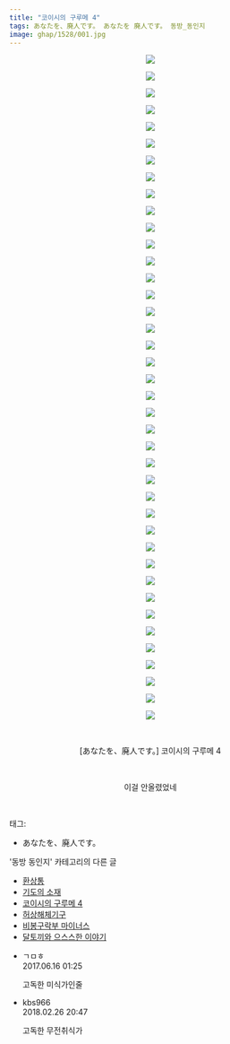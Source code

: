 ```yaml
---
title: "코이시의 구루메 4"
tags: あなたを、廃人です。 あなたを 廃人です。 동방_동인지
image: ghap/1528/001.jpg
---
```

<div class="article">
<p style="text-align: center; clear: none; float: none;"><img src="{{ site.nasurl }}/ghap/1528/001.jpg"/></p>
<p style="text-align: center; clear: none; float: none;"><img src="{{ site.nasurl }}/ghap/1528/002.jpg"/></p>
<p style="text-align: center; clear: none; float: none;"><img src="{{ site.nasurl }}/ghap/1528/003.jpg"/></p>
<p style="text-align: center; clear: none; float: none;"><img src="{{ site.nasurl }}/ghap/1528/004.jpg"/></p>
<p style="text-align: center; clear: none; float: none;"><img src="{{ site.nasurl }}/ghap/1528/005.jpg"/></p>
<p style="text-align: center; clear: none; float: none;"><img src="{{ site.nasurl }}/ghap/1528/006.jpg"/></p>
<p style="text-align: center; clear: none; float: none;"><img src="{{ site.nasurl }}/ghap/1528/007.jpg"/></p>
<p style="text-align: center; clear: none; float: none;"><img src="{{ site.nasurl }}/ghap/1528/008.jpg"/></p>
<p style="text-align: center; clear: none; float: none;"><img src="{{ site.nasurl }}/ghap/1528/009.jpg"/></p>
<p style="text-align: center; clear: none; float: none;"><img src="{{ site.nasurl }}/ghap/1528/010.jpg"/></p>
<p style="text-align: center; clear: none; float: none;"><img src="{{ site.nasurl }}/ghap/1528/011.jpg"/></p>
<p style="text-align: center; clear: none; float: none;"><img src="{{ site.nasurl }}/ghap/1528/012.jpg"/></p>
<p style="text-align: center; clear: none; float: none;"><img src="{{ site.nasurl }}/ghap/1528/013.jpg"/></p>
<p style="text-align: center; clear: none; float: none;"><img src="{{ site.nasurl }}/ghap/1528/014.jpg"/></p>
<p style="text-align: center; clear: none; float: none;"><img src="{{ site.nasurl }}/ghap/1528/015.jpg"/></p>
<p style="text-align: center; clear: none; float: none;"><img src="{{ site.nasurl }}/ghap/1528/016.jpg"/></p>
<p style="text-align: center; clear: none; float: none;"><img src="{{ site.nasurl }}/ghap/1528/017.jpg"/></p>
<p style="text-align: center; clear: none; float: none;"><img src="{{ site.nasurl }}/ghap/1528/018.jpg"/></p>
<p style="text-align: center; clear: none; float: none;"><img src="{{ site.nasurl }}/ghap/1528/019.jpg"/></p>
<p style="text-align: center; clear: none; float: none;"><img src="{{ site.nasurl }}/ghap/1528/020.jpg"/></p>
<p style="text-align: center; clear: none; float: none;"><img src="{{ site.nasurl }}/ghap/1528/021.jpg"/></p>
<p style="text-align: center; clear: none; float: none;"><img src="{{ site.nasurl }}/ghap/1528/022.jpg"/></p>
<p style="text-align: center; clear: none; float: none;"><img src="{{ site.nasurl }}/ghap/1528/023.jpg"/></p>
<p style="text-align: center; clear: none; float: none;"><img src="{{ site.nasurl }}/ghap/1528/024.jpg"/></p>
<p style="text-align: center; clear: none; float: none;"><img src="{{ site.nasurl }}/ghap/1528/025.jpg"/></p>
<p style="text-align: center; clear: none; float: none;"><img src="{{ site.nasurl }}/ghap/1528/026.jpg"/></p>
<p style="text-align: center; clear: none; float: none;"><img src="{{ site.nasurl }}/ghap/1528/027.jpg"/></p>
<p style="text-align: center; clear: none; float: none;"><img src="{{ site.nasurl }}/ghap/1528/028.jpg"/></p>
<p style="text-align: center; clear: none; float: none;"><img src="{{ site.nasurl }}/ghap/1528/029.jpg"/></p>
<p style="text-align: center; clear: none; float: none;"><img src="{{ site.nasurl }}/ghap/1528/030.jpg"/></p>
<p style="text-align: center; clear: none; float: none;"><img src="{{ site.nasurl }}/ghap/1528/031.jpg"/></p>
<p style="text-align: center; clear: none; float: none;"><img src="{{ site.nasurl }}/ghap/1528/032.jpg"/></p>
<p style="text-align: center; clear: none; float: none;"><img src="{{ site.nasurl }}/ghap/1528/033.jpg"/></p>
<p style="text-align: center; clear: none; float: none;"><img src="{{ site.nasurl }}/ghap/1528/034.jpg"/></p>
<p style="text-align: center; clear: none; float: none;"><img src="{{ site.nasurl }}/ghap/1528/035.jpg"/></p>
<p style="text-align: center; clear: none; float: none;"><img src="{{ site.nasurl }}/ghap/1528/036.jpg"/></p>
<p style="text-align: center; clear: none; float: none;"><img src="{{ site.nasurl }}/ghap/1528/037.jpg"/></p>
<p style="text-align: center; clear: none; float: none;"><img src="{{ site.nasurl }}/ghap/1528/038.jpg"/></p>
<p style="text-align: center; clear: none; float: none;"><img src="{{ site.nasurl }}/ghap/1528/039.jpg"/></p>
<p style="text-align: center; clear: none; float: none;"><img src="{{ site.nasurl }}/ghap/1528/040.jpg"/></p>
<p style="text-align: center; clear: none; float: none;"><br/></p>
<p style="text-align: center; clear: none; float: none;">[あなたを、廃人です。] 코이시의 구루메 4</p>
<p style="text-align: center; clear: none; float: none;"><br/></p>
<p style="text-align: center; clear: none; float: none;">이걸 안올렸었네</p>
<p><br/></p>
</div><div class="tagTrail">
<p>태그: </p>
<ul>
<li>あなたを、廃人です。</li>
</ul>
</div><div class="another">
<p>'동방 동인지' 카테고리의 다른 글</p>
<ul>
<li><a href="/2016-08-12-ghap_1531">환상통</a></li>
<li><a href="/2016-08-12-ghap_1529">기도의 소재</a></li>
<li><a href="/2016-08-12-ghap_1528">코이시의 구루메 4</a></li>
<li><a href="/2016-08-12-ghap_1527">허상해체기구</a></li>
<li><a href="/2016-08-12-ghap_1526">비봉구락부 마이너스</a></li>
<li><a href="/2016-08-12-ghap_1525">달토끼와 으스스한 이야기</a></li>
</ul>
</div><div class="cb_module cb_fluid">
<div class="cb_wrt cb_profile">
<div class="comment">
<ul>
<li class="cb_thumb_off" id="comment15014569">
<div class="cb_comment_area">
<div class="cb_info_area">
<div class="cb_section">
<span class="cb_nick_name">ㄱㅁㅎ</span>
</div>
<div class="cb_section">
<span class="cb_date">2017.06.16 01:25 </span>
</div>
</div>
<div class="cb_dsc_comment">
<p class="cb_dsc">
											고독한 미식가인줄
										</p>
</div>
</div></li>
<li class="cb_thumb_off" id="comment15207455">
<div class="cb_comment_area">
<div class="cb_info_area">
<div class="cb_section">
<span class="cb_nick_name">kbs966</span>
</div>
<div class="cb_section">
<span class="cb_date">2018.02.26 20:47 </span>
</div>
</div>
<div class="cb_dsc_comment">
<p class="cb_dsc">
											고독한 무전취식가
										</p>
</div>
</div></li>
</ul>
</div>
</div><!-- commentList close -->
</div>
<br/>
<p id="refer"></p>
<br/>
